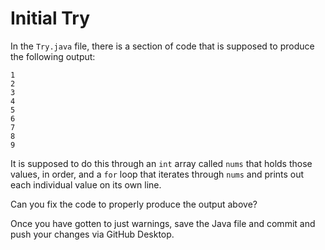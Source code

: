 # Initial Try

In the `Try.java` file, there is a section of code that is supposed to produce the following output:

```
1
2
3
4
5
6
7
8
9
```

It is supposed to do this through an `int` array called `nums` that holds those values, in order, and a `for` loop that iterates through `nums` and prints out each individual value on its own line.

Can you fix the code to properly produce the output above?

Once you have gotten to just warnings, save the Java file and commit and push your changes via GitHub Desktop.
